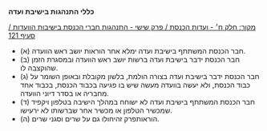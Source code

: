 **כללי התנהגות בישיבת ועדה**

[מקור: חלק ח׳ - ועדות הכנסת / פרק שישי - התנהגות חברי הכנסת בישיבות הוועדות / סעיף 121](https://he.wikisource.org/wiki/תקנון_הכנסת#סעיף_121)

 * (א) חבר הכנסת המשתתף בישיבת ועדה ימלא אחר הוראות יושב ראש הוועדה.
 * (ב) חבר הכנסת ידבר בישיבת ועדה ברשות יושב ראש הוועדה ובמסגרת הזמן שהוקצבה לו.
 * (ג) חבר הכנסת ידבר בישיבת ועדה בצורה הולמת, בלשון מקובלת ובאופן השומר על כבוד הכנסת, ולא יעשה בוועדה מעשה שיש בו פגיעה בכבוד הכנסת, בכבוד אחד מחבריה או בסדר דיוני הוועדה.
 * (ד) חבר הכנסת המשתתף בישיבת ועדה לא ישוחח במהלך הישיבה בטלפון ויקפיד שמכשיר הטלפון או מכשיר אחר שברשותו לא ירעישו.
 * (ה) הוראותפרק זהיחולו גם על שרים וסגני שרים.